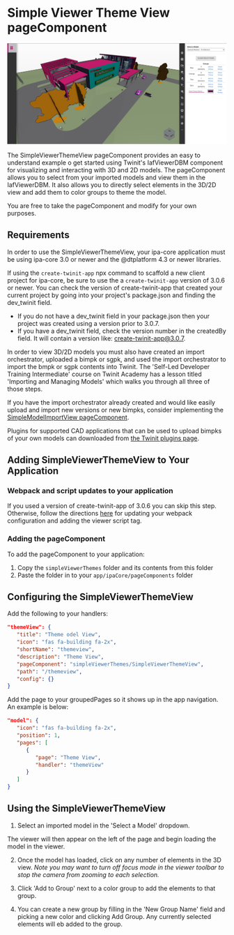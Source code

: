 # Simple Viewer Theme View pageComponent

![SimpleViewerView image](./img/pageComponent.jpg)

The SimpleViewerThemeView pageComponent provides an easy to understand example o get started  using Twinit's IafViewerDBM component for visualizing and interacting with 3D and 2D models. The pageComponent allows you to select from your imported models and view them in the IafViewerDBM. It also allows you to directly select elements in the 3D/2D view and add them to color groups to theme the model.

You are free to take the pageComponent and modify for your own purposes.

## Requirements

In order to use the SimpleViewerThemeView, your ipa-core application must be using ipa-core 3.0 or newer and the @dtplatform 4.3 or newer libraries.

If using the ```create-twinit-app``` npx command to scaffold a new client project for ipa-core, be sure to use the a ```create-twinit-app``` version of 3.0.6 or newer. You can check the version of create-twinit-app that created your current project by going into your project's package.json and finding the dev_twinit field.

* If you do not have a dev_twinit field in your package.json then your project was created using a version prior to 3.0.7.
* If you have a dev_twinit field, check the version number in the createdBy field. It will contain a version like: create-twinit-app@3.0.7.

In order to view 3D/2D models you must also have created an import orchestrator, uploaded a bimpk or sgpk, and used the import orchestrator to import the bmpk or sgpk contents into Twinit. The 'Self-Led Developer Training Intermediate' course on Twinit Academy has a lesson titled 'Importing and Managing Models' which walks you through all three of those steps.

If you have the import orchestrator already created and would like easily upload and import new versions or new bimpks, consider implementing the [SimpleModelImportView pageComponent](https://github.com/Invicara/digitaltwin-factory/tree/master/pageComponents/modelImport).

Plugins for supported CAD applications that can be used to upload bimpks of your own models can downloaded from [the Twinit plugins page](https://apps.invicara.com/ipaplugins/).

## Adding SimpleViewerThemeView to Your Application

### Webpack and script updates to your application

If you used a version of create-twinit-app of 3.0.6 you can skip this step. Otherwise, follow the directions [here](https://twinit.dev/docs/apis/viewer/IafViewerDBM) for updating your webpack configuration and adding the viewer script tag.

### Adding the pageComponent

To add the pageComponent to your application:

1. Copy the ```simpleViewerThemes``` folder and its contents from this folder
2. Paste the folder in to your ```app/ipaCore/pageComponents``` folder

## Configuring the SimpleViewerThemeView

Add the following to your handlers:

```json
"themeView": {
   "title": "Theme odel View",
   "icon": "fas fa-building fa-2x",
   "shortName": "themeview",
   "description": "Theme View",
   "pageComponent": "simpleViewerThemes/SimpleViewerThemeView",
   "path": "/themeview",
   "config": {}
}
```

Add the page to your groupedPages so it shows up in the app navigation. An example is below:

```json
"model": {
   "icon": "fas fa-building fa-2x",
   "position": 1,
   "pages": [
      {
         "page": "Theme View",
         "handler": "themeView"
      }
   ]
}
```

## Using the SimpleViewerThemeView

1. Select an imported model in the 'Select a Model' dropdown.

The viewer will then appear on the left of the page and begin loading the model in the viewer.

2. Once the model has loaded, click on any number of elements in the 3D view. _Note you may want to turn off focus mode in the viewer toolbar to stop the camera from zooming to each selection._

3. Click 'Add to Group' next to a color group to add the elements to that group.

4. You can create a new group by filling in the 'New Group Name' field and picking a new color and clicking Add Group. Any currently selected elements will eb added to the group.